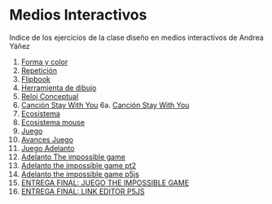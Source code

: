 # Medios Interactivos

Indice de los ejercicios de la clase diseño en medios interactivos de Andrea Yáñez

1. [Forma y color](https://andreayanez.github.io/mediosInteractivos/01)
2. [Repetición](https://andreayanez.github.io/mediosInteractivos/02)
3. [Flipbook](https://andreayanez.github.io/mediosInteractivos/03)
4. [Herramienta de dibujo](https://andreayanez.github.io/mediosInteractivos/04)
5. [Reloj Conceptual](https://andreayanez.github.io/mediosInteractivos/05)
6. [Canción Stay With You](https://andreayanez.github.io/mediosInteractivos/06)
6a. [Canción Stay With You](https://editor.p5js.org/andreyanez/full/r1u4lEhKm)
7. [Ecosistema](https://andreayanez.github.io/mediosInteractivos/07)
8. [Ecosistema mouse](https://andreayanez.github.io/mediosInteractivos/08)
9. [Juego](https://andreayanez.github.io/mediosInteractivos/09)
10. [Avances Juego](https://andreayanez.github.io/mediosInteractivos/10)
11. [Juego Adelanto](https://andreayanez.github.io/mediosInteractivos/11)
12. [Adelanto The impossible game](https://andreayanez.github.io/mediosInteractivos/12)
13. [Adelanto the impossible game pt2](https://andreayanez.github.io/mediosInteractivos/13)
14. [Adelanto the impossible game p5js](https://editor.p5js.org/andreyanez/full/SysRkKG3Q)
15. [ENTREGA FINAL: JUEGO THE IMPOSSIBLE GAME](https://andreayanez.github.io/mediosInteractivos/14)
14. [ENTREGA FINAL: LINK EDITOR P5JS](https://editor.p5js.org/andreyanez/full/B1Ed5M5A7)
